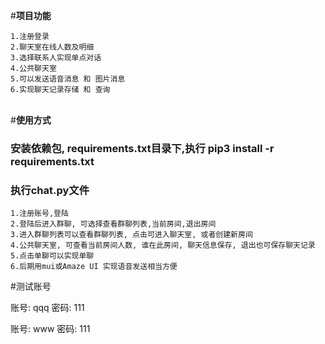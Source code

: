 #**项目功能**

    1.注册登录  
    2.聊天室在线人数及明细 		
    3.选择联系人实现单点对话 	
    4.公共聊天室 			
    5.可以发送语音消息 和 图片消息 		
    6.实现聊天记录存储 和 查询 


​    
#**使用方式**

### 安装依赖包, requirements.txt目录下,执行 pip3 install -r requirements.txt
### 执行chat.py文件

    1.注册账号,登陆  
    2.登陆后进入群聊, 可选择查看群聊列表,当前房间,退出房间 		
    3.进入群聊列表可以查看群聊列表, 点击可进入聊天室, 或者创建新房间 	
    4.公共聊天室, 可查看当前房间人数, 谁在此房间, 聊天信息保存, 退出也可保存聊天记录			
    5.点击单聊可以实现单聊		
    6.后期用mui或Amaze UI 实现语音发送相当方便
#测试账号

账号: qqq 密码: 111

账号: www  密码: 111